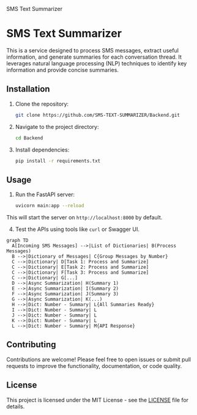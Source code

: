   SMS Text Summarizer

SMS Text Summarizer
===================

This is a service designed to process SMS messages, extract useful information, and generate summaries for each conversation thread. It leverages natural language processing (NLP) techniques to identify key information and provide concise summaries.

Installation
------------

1.  Clone the repository:
    ```bash
    git clone https://github.com/SMS-TEXT-SUMMARIZER/Backend.git
    ```
3.  Navigate to the project directory:
    ```bash
    cd Backend
    ```
5.  Install dependencies:
    ```bash
    pip install -r requirements.txt
    ```
Usage
-----

1.  Run the FastAPI server:
    ```bash
    uvicorn main:app --reload
    ```
This will start the server on `http://localhost:8000` by default.

4.  Test the APIs using tools like `curl` or Swagger UI.

```mermaid
graph TD
  A[Incoming SMS Messages] -->|List of Dictionaries| B(Process Messages)
  B -->|Dictionary of Messages| C{Group Messages by Number}
  C -->|Dictionary| D[Task 1: Process and Summarize]
  C -->|Dictionary| E[Task 2: Process and Summarize]
  C -->|Dictionary| F[Task 3: Process and Summarize]
  C -->|Dictionary| G[...]
  D -->|Async Summarization| H(Summary 1)
  E -->|Async Summarization| I(Summary 2)
  F -->|Async Summarization| J(Summary 3)
  G -->|Async Summarization| K(...)
  H -->|Dict: Number - Summary| L{All Summaries Ready}
  I -->|Dict: Number - Summary| L
  J -->|Dict: Number - Summary| L
  K -->|Dict: Number - Summary| L
  L -->|Dict: Number - Summary| M{API Response}
```

Contributing
------------

Contributions are welcome! Please feel free to open issues or submit pull requests to improve the functionality, documentation, or code quality.

License
-------

This project is licensed under the MIT License - see the [LICENSE](LICENSE) file for details.
